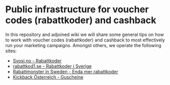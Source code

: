 # Public infrastructure for voucher codes (rabattkoder) and cashback

In this repository and adjoined wiki we will share some general tips on how to work with voucher codes (rabattkoder) and cashback to most effectively run your marketing campaigns. Amongst others, we operate the following sites:
 * [Svosj.no - Rabattkoder](https://svosj.no/)
 * [rabattkod1.se - Rabattkoder i Sverige](https://rabattkod1.se/)
 * [Rabattmonster in Sweden - Enda mer rabattkoder](https://rabattmonster.se/)
 * [Kickback Österreich - Guscheine](https://kickback.at/)

